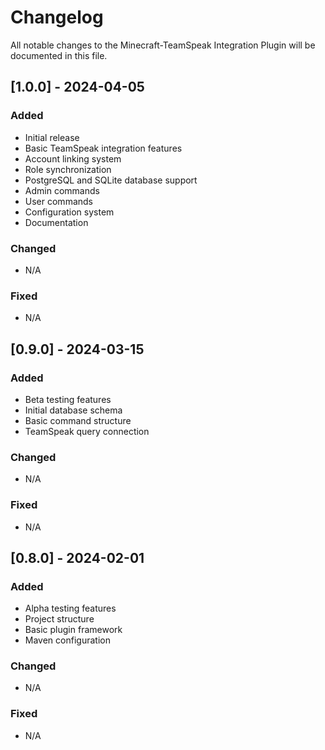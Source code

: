 # Changelog

All notable changes to the Minecraft-TeamSpeak Integration Plugin will be documented in this file.

## [1.0.0] - 2024-04-05

### Added
- Initial release
- Basic TeamSpeak integration features
- Account linking system
- Role synchronization
- PostgreSQL and SQLite database support
- Admin commands
- User commands
- Configuration system
- Documentation

### Changed
- N/A

### Fixed
- N/A

## [0.9.0] - 2024-03-15

### Added
- Beta testing features
- Initial database schema
- Basic command structure
- TeamSpeak query connection

### Changed
- N/A

### Fixed
- N/A

## [0.8.0] - 2024-02-01

### Added
- Alpha testing features
- Project structure
- Basic plugin framework
- Maven configuration

### Changed
- N/A

### Fixed
- N/A 
